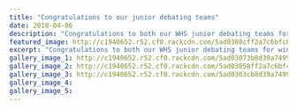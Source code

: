 ```yaml
---
title: "Congratulations to our junior debating teams"
date: 2018-04-06
description: "Congratulations to both our WHS junior debating teams for winning their first debates..."
featured_image: http://c1940652.r52.cf0.rackcdn.com/5ad0308cff2a7c6bfc00152d/Winners-1.jpg
excerpt: "Congratulations to both our WHS junior debating teams for winning their first debates."
gallery_image_1: http://c1940652.r52.cf0.rackcdn.com/5ad03073b8d39a7499001556/Team-Kakariki.jpg
gallery_image_2: http://c1940652.r52.cf0.rackcdn.com/5ad03058ff2a7c6bfc00152b/feedback-2.jpg
gallery_image_3: http://c1940652.r52.cf0.rackcdn.com/5ad0303cb8d39a7499001554/both-teams.jpg
gallery_image_4: 
gallery_image_5: 
---
```

